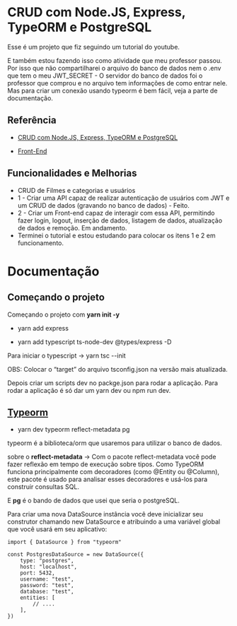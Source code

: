 
# CRUD com Node.JS, Express, TypeORM e PostgreSQL

Esse é um projeto que fiz seguindo um tutorial do youtube.

E também estou fazendo isso como atividade que meu professor passou. Por isso que não compartilharei o arquivo do banco de dados nem o .env que tem o meu JWT_SECRET - O servidor do banco de dados foi o professor que comprou e no arquivo tem informações de como entrar nele. 
Mas para criar um conexão usando typeorm é bem fácil, veja a parte de documentação. 
## Referência

 - [CRUD com Node.JS, Express, TypeORM e PostgreSQL](https://youtu.be/9AO2hZJsHrs?si=tIkT9fCkbOgzOOp7)

 - [ Front-End ](https://github.com/Iran-Ferreira/frontend.git) 

## Funcionalidades e Melhorias

- CRUD de Filmes e categorias e usuários
- 1 - Criar uma API capaz de realizar autenticação de usuários com JWT e um CRUD de dados (gravando no banco de dados) - Feito.
- 2 - Criar um Front-end capaz de interagir com essa API, permitindo fazer login, logout, inserção de dados, listagem de dados, atualização de dados e remoção. Em andamento.
- Terminei o tutorial e estou estudando para colocar os itens 1 e 2 em funcionamento.



# Documentação
## Começando o projeto 
Começando o projeto com **yarn init -y**

- yarn add express 

- yarn add typescript ts-node-dev @types/express -D

Para iniciar o typescript →  yarn tsc --init

OBS: Colocar o “target” do arquivo tsconfig.json na versão mais atualizada.

Depois criar um scripts dev  no packge.json para rodar a aplicação. Para rodar a aplicação é só dar um yarn dev ou npm run dev.

## [Typeorm](https://typeorm.io/)

- yarn dev typeorm reflect-metadata pg

typeorm é a biblioteca/orm que usaremos para utilizar o banco de dados.

sobre o **reflect-metadata** → Com o pacote reflect-metadata você pode fazer reflexão em tempo de execução sobre tipos. Como TypeORM funciona principalmente com decoradores (como @Entity ou @Column), este pacote é usado para analisar esses decoradores e usá-los para construir consultas SQL.

E **pg** é o bando de dados que usei que seria o postgreSQL.

Para criar uma nova DataSource instância você deve inicializar seu construtor chamando new DataSource e atribuindo a uma variável global que você usará em seu aplicativo:

```
import { DataSource } from "typeorm"

const PostgresDataSource = new DataSource({
    type: "postgres",
    host: "localhost",
    port: 5432,
    username: "test",
    password: "test",
    database: "test",
    entities: [
        // ....
    ],
})
```